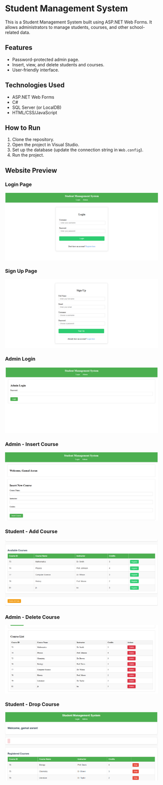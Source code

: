 # Student Management System

This is a Student Management System built using ASP.NET Web Forms. It allows administrators to manage students, courses, and other school-related data.

## Features
- Password-protected admin page.
- Insert, view, and delete students and courses.
- User-friendly interface.

## Technologies Used
- ASP.NET Web Forms
- C#
- SQL Server (or LocalDB)
- HTML/CSS/JavaScript

## How to Run
1. Clone the repository.
2. Open the project in Visual Studio.
3. Set up the database (update the connection string in `Web.config`).
4. Run the project.

## Website Preview

### Login Page
![Login Page](StudentManagement/Images/Login.png.png)

### Sign Up Page
![Sign Up Page](StudentManagement/Images/Sign-Up.png.png)

### Admin Login
![Admin Login](StudentManagement/Images/Admin-Password-0000.png.png)

### Admin - Insert Course
![Admin - Insert Course](StudentManagement/Images/Admin-Insert-Course.png.png)

### Student - Add Course
![Student - Add Course](StudentManagement/Images/Student-Add-Course.png.png)

### Admin - Delete Course
![Admin - Delete Course](StudentManagement/Images/Admin-Delete-Course.png.png)

### Student - Drop Course
![Student - Drop Course](StudentManagement/Images/Student-Drop-Course.png.png)

